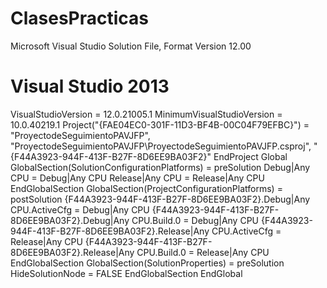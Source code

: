 # ClasesPracticas
Microsoft Visual Studio Solution File, Format Version 12.00
# Visual Studio 2013
VisualStudioVersion = 12.0.21005.1
MinimumVisualStudioVersion = 10.0.40219.1
Project("{FAE04EC0-301F-11D3-BF4B-00C04F79EFBC}") = "ProyectodeSeguimientoPAVJFP", "ProyectodeSeguimientoPAVJFP\ProyectodeSeguimientoPAVJFP.csproj", "{F44A3923-944F-413F-B27F-8D6EE9BA03F2}"
EndProject
Global
	GlobalSection(SolutionConfigurationPlatforms) = preSolution
		Debug|Any CPU = Debug|Any CPU
		Release|Any CPU = Release|Any CPU
	EndGlobalSection
	GlobalSection(ProjectConfigurationPlatforms) = postSolution
		{F44A3923-944F-413F-B27F-8D6EE9BA03F2}.Debug|Any CPU.ActiveCfg = Debug|Any CPU
		{F44A3923-944F-413F-B27F-8D6EE9BA03F2}.Debug|Any CPU.Build.0 = Debug|Any CPU
		{F44A3923-944F-413F-B27F-8D6EE9BA03F2}.Release|Any CPU.ActiveCfg = Release|Any CPU
		{F44A3923-944F-413F-B27F-8D6EE9BA03F2}.Release|Any CPU.Build.0 = Release|Any CPU
	EndGlobalSection
	GlobalSection(SolutionProperties) = preSolution
		HideSolutionNode = FALSE
	EndGlobalSection
EndGlobal
